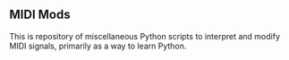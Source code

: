 ## MIDI Mods
This is repository of miscellaneous Python scripts to interpret and modify MIDI signals, primarily as a way to learn Python.